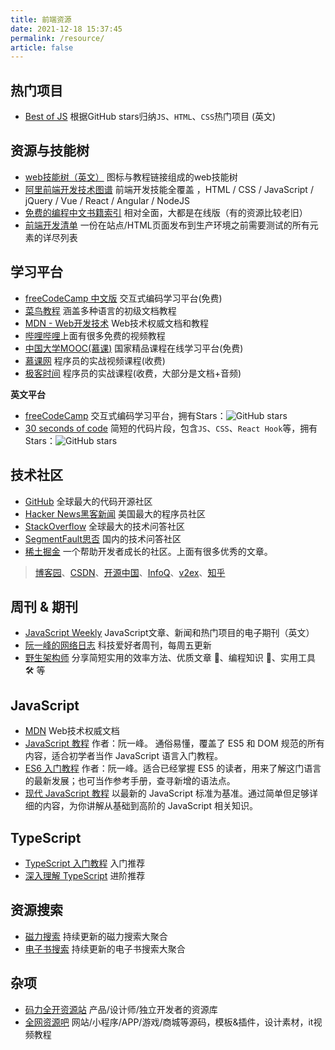 ```yaml
---
title: 前端资源
date: 2021-12-18 15:37:45
permalink: /resource/
article: false
---
```


## 热门项目
- [Best of JS](https://bestofjs.org/) 根据GitHub stars归纳`JS`、`HTML`、`CSS`热门项目 (英文)

## 资源与技能树
- [web技能树（英文）](https://andreasbm.github.io/web-skills/) 图标与教程链接组成的web技能树
- [阿里前端开发技术图谱](https://developer.aliyun.com/graph/frontend) 前端开发技能全覆盖 ，HTML / CSS / JavaScript / jQuery / Vue / React / Angular / NodeJS
- [免费的编程中文书籍索引](https://github.com/justjavac/free-programming-books-zh_CN) 相对全面，大都是在线版（有的资源比较老旧）
- [前端开发清单](https://github.com/JohnsenZhou/Front-End-Checklist) 一份在站点/HTML页面发布到生产环境之前需要测试的所有元素的详尽列表

## 学习平台
- [freeCodeCamp 中文版](https://chinese.freecodecamp.org/) 交互式编码学习平台(免费)
- [菜鸟教程](https://www.runoob.com/) 涵盖多种语言的初级文档教程
- [MDN - Web开发技术](https://www.runoob.com/) Web技术权威文档和教程
- [哔哩哔哩](https://www.bilibili.com/)上面有很多免费的视频教程
- [中国大学MOOC(慕课)](https://www.icourse163.org/) 国家精品课程在线学习平台(免费)
- [慕课网](https://www.imooc.com/) 程序员的实战视频课程(收费)
- [极客时间](https://time.geekbang.org/) 程序员的实战课程(收费，大部分是文档+音频)

**英文平台**
- [freeCodeCamp](https://www.freecodecamp.org/learn/) 交互式编码学习平台，拥有Stars：<img src='https://img.shields.io/github/stars/freeCodeCamp/freeCodeCamp' alt='GitHub stars' class="no-zoom">
- [30 seconds of code](https://www.30secondsofcode.org/) 简短的代码片段，包含`JS`、`CSS`、`React Hook`等，拥有Stars：<img src='https://img.shields.io/github/stars/30-seconds/30-seconds-of-code' alt='GitHub stars' class="no-zoom">
## 技术社区
- [GitHub](https://github.com/) 全球最大的代码开源社区
- [Hacker News黑客新闻](https://news.ycombinator.com/) 美国最大的程序员社区
- [StackOverflow](https://stackoverflow.com/) 全球最大的技术问答社区
- [SegmentFault思否](https://segmentfault.com/) 国内的技术问答社区
- [稀土掘金](https://juejin.cn/) 一个帮助开发者成长的社区。上面有很多优秀的文章。
> [博客园](https://www.cnblogs.com/)、[CSDN](https://www.csdn.net/)、[开源中国](https://www.oschina.net/)、[InfoQ](https://xie.infoq.cn/)、[v2ex](https://v2ex.com/)、[知乎](https://www.zhihu.com/hot)

## 周刊 & 期刊
- [JavaScript Weekly](https://javascriptweekly.com/) JavaScript文章、新闻和热门项目的电子期刊（英文）
- [阮一峰的网络日志](https://www.ruanyifeng.com/blog/) 科技爱好者周刊，每周五更新
- [野生架构师](http://weekly.codelc.com/) 分享简短实用的效率方法、优质文章 📑、编程知识 🎹、实用工具 🛠️ 等
## JavaScript
- [MDN](https://developer.mozilla.org/zh-CN/docs/Web) Web技术权威文档
- [JavaScript 教程](https://es6.ruanyifeng.com/) 作者：阮一峰。 通俗易懂，覆盖了 ES5 和 DOM 规范的所有内容，适合初学者当作 JavaScript 语言入门教程。
- [ES6 入门教程](https://es6.ruanyifeng.com/) 作者：阮一峰。适合已经掌握 ES5 的读者，用来了解这门语言的最新发展；也可当作参考手册，查寻新增的语法点。
- [现代 JavaScript 教程](https://zh.javascript.info/) 以最新的 JavaScript 标准为基准。通过简单但足够详细的内容，为你讲解从基础到高阶的 JavaScript 相关知识。
## TypeScript
- [TypeScript 入门教程](https://ts.xcatliu.com/) 入门推荐
- [深入理解 TypeScript](https://jkchao.github.io/typescript-book-chinese/) 进阶推荐


## 资源搜索
- [磁力搜索](https://www.yeeach.com/post/1367) 持续更新的磁力搜索大聚合
- [电子书搜索](https://www.yeeach.com/post/1732) 持续更新的电子书搜索大聚合

## 杂项
- [码力全开资源站](https://design.maliquankai.com/) 产品/设计师/独立开发者的资源库
- [全网资源吧](https://www.qwzy8.com/) 网站/小程序/APP/游戏/商城等源码，模板&插件，设计素材，it视频教程
